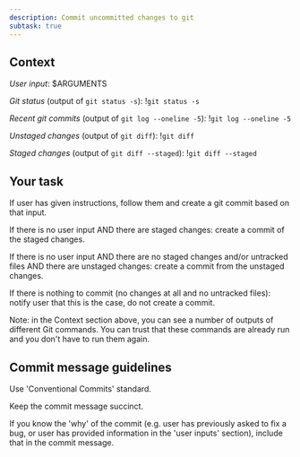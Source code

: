 ```yaml
---
description: Commit uncommitted changes to git
subtask: true
---
```


## Context

*User input*: $ARGUMENTS

*Git status* (output of `git status -s`):
!`git status -s`

*Recent git commits* (output of `git log --oneline -5`):
!`git log --oneline -5`

*Unstaged changes* (output of `git diff`):
!`git diff`

*Staged changes* (output of `git diff --staged`):
!`git diff --staged`

## Your task

If user has given instructions, follow them and create a git commit based on that input.

If there is no user input AND there are staged changes: create a commit of the staged changes.

If there is no user input AND there are no staged changes and/or untracked files AND there are unstaged changes: create a commit from the unstaged changes.

If there is nothing to commit (no changes at all and no untracked files): notify user that this is the case, do not create a commit.

Note: in the Context section above, you can see a number of outputs of different Git commands. You can trust that these commands are already run and you don't have to run them again.

## Commit message guidelines

Use 'Conventional Commits' standard.

Keep the commit message succinct.

If you know the 'why' of the commit (e.g. user has previously asked to fix a bug, or user has provided information in the 'user inputs' section),
include that in the commit message.
